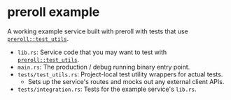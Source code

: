# preroll example

A working example service built with preroll with tests that use [`preroll::test_utils`][].

- `lib.rs`: Service code that you may want to test with [`preroll::test_utils`][].
- `main.rs`: The production / debug running binary entry point.
- `tests/test_utils.rs`: Project-local test utility wrappers for actual tests.
  - Sets up the service's routes and mocks out any external client APIs.
- `tests/integration.rs`: Tests for the example service's `lib.rs`.

[`preroll::test_utils`]: https://docs.rs/preroll/0.3.0/preroll/test_utils/index.html

